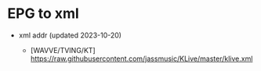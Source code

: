 # EPG to xml

* xml addr (updated 2023-10-20)

  - [WAVVE/TVING/KT]
    https://raw.githubusercontent.com/jassmusic/KLive/master/klive.xml


